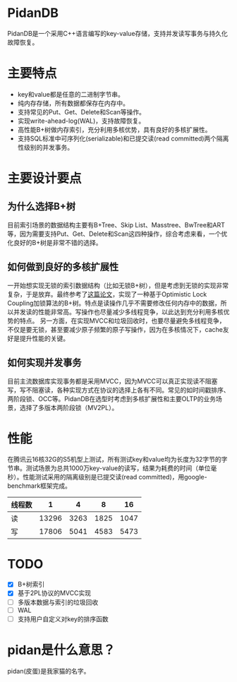# PidanDB
PidanDB是一个采用C++语言编写的key-value存储，支持并发读写事务与持久化故障恢复。


# 主要特点

* key和value都是任意的二进制字节串。
* 纯内存存储，所有数据都保存在内存中。
* 支持常见的Put、Get、Delete和Scan等操作。
* 实现write-ahead-log(WAL)，支持故障恢复。
* 高性能B+树做内存索引，充分利用多核优势，具有良好的多核扩展性。
* 支持SQL标准中可序列化(serializable)和已提交读(read committed)两个隔离性级别的并发事务。

# 主要设计要点
## 为什么选择B+树

目前索引场景的数据结构主要有B+Tree、Skip List、Masstree、BwTree和ART等，因为需要支持Put、Get、Delete和Scan这四种操作，综合考虑来看，一个优化良好的B+树是非常不错的选择。

## 如何做到良好的多核扩展性
一开始想实现无锁的索引数据结构（比如无锁B+树），但是考虑到无锁的实现非常复杂，于是放弃。最终参考了[这篇论文](https://15721.courses.cs.cmu.edu/spring2020/papers/07-oltpindexes2/leis-damon2016.pdf)，实现了一种基于Optimistic Lock Coupling加锁算法的B+树。特点是读操作几乎不需要修改任何内存中的数据，所以并发读的性能非常高。写操作也尽量减少多线程竞争，以此达到充分利用多核优势的特点。
另一方面，在实现MVCC和垃圾回收时，也要尽量避免多线程竞争，不仅是要无锁，甚至要减少原子频繁的原子写操作，因为在多核情况下，cache友好是提升性能的关键。

## 如何实现并发事务
目前主流数据库实现事务都是采用MVCC，因为MVCC可以真正实现读不阻塞写，写不阻塞读，各种实现方式在协议的选择上各有不同。常见的如时间戳排序、两阶段锁、OCC等。PidanDB在选型时考虑到多核扩展性和主要OLTP的业务场景，选择了多版本两阶段锁（MV2PL）。


# 性能

在腾讯云16核32G的S5机型上测试，所有测试key和value均为长度为32字节的字节串。测试场景为总共1000万key-value的读写，结果为耗费的时间（单位毫秒）。性能测试采用的隔离级别是已提交读(read committed)，用google-benchmark框架完成。

| 线程数 | 1  | 4  | 8 | 16  |
| --- | --- | --- | --- | --- |
| 读 | 13296 |3263  |1825  | 1047 |
| 写 | 17806 |5041  |4583  | 5473 |

# TODO 

* [x] B+树索引
* [x] 基于2PL协议的MVCC实现
* [ ] 多版本数据与索引的垃圾回收
* [ ] WAL
* [ ] 支持用户自定义对key的排序函数

# pidan是什么意思？
pidan(皮蛋)是我家猫的名字。

